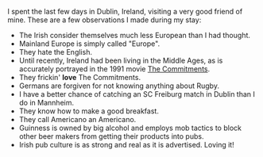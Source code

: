 <!--
.. title: What I've learned about the Irish
.. slug: what-ive-learned-about-the-irish
.. date: 2019-02-28 09:35:05 UTC+01:00
.. tags: travel, ireland, dublin, beer
.. category: 
.. link: 
.. description: 
.. type: text
-->

I spent the last few days in Dublin, Ireland, visiting a very good friend of mine. These are a few observations I made during my stay:

* The Irish consider themselves much less European than I had thought.
* Mainland Europe is simply called "Europe".
* They hate the English.
* Until recently, Ireland had been living in the Middle Ages, as is accurately portrayed in the 1991 movie [The Commitments](https://www.imdb.com/title/tt0101605/?ref_=nv_sr_1).
* They frickin' **love** The Commitments.
* Germans are forgiven for not knowing anything about Rugby.
* I have a better chance of catching an SC Freiburg match in Dublin than I do in Mannheim. 
* They know how to make a good breakfast.
* They call Americano an Americano.
* Guinness is owned by big alcohol and employs mob tactics to block other beer makers from getting their products into pubs.
* Irish pub culture is as strong and real as it is advertised. Loving it!
